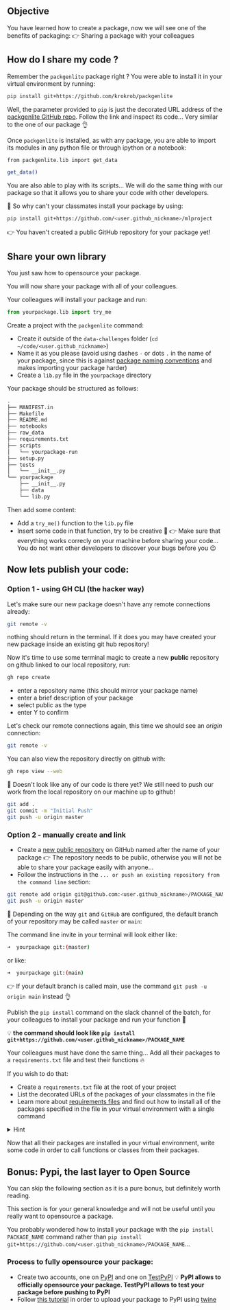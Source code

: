## Objective

You have learned how to create a package, now we will see one of the benefits of packaging:
👉 Sharing a package with your colleagues

## How do I share my code ?

Remember the `packgenlite` package right ?
You were able to install it in your virtual environment by running:

```bash
pip install git+https://github.com/krokrob/packgenlite
```

Well, the parameter provided to `pip` is just the decorated URL address of the [packgenlite GitHub repo](https://github.com/krokrob/packgenlite). Follow the link and inspect its code... Very similar to the one of our package 👌

Once `packgenlite` is installed, as with any package, you are able to import its modules in any python file or through ipython or a notebook:

```bash
from packgenlite.lib import get_data

get_data()
```

You are also able to play with its scripts... We will do the same thing with our package so that it allows you to share your code with other developers.


🤔 So why can't your classmates install your package by using:

```bash
pip install git+https://github.com/<user.github_nickname>/mlproject
```

👉 You haven't created a public GitHub repository for your package yet!

## Share your own library

You just saw how to opensource your package.

You will now share your package with all of your colleagues.

Your colleagues will install your package and run:

```python
from yourpackage.lib import try_me
```

Create a project with the `packgenlite` command:
- Create it outside of the `data-challenges` folder (`cd ~/code/<user.github_nickname>`)
- Name it as you please (avoid using dashes `-` or dots `.` in the name of your package, since this is against [package naming conventions](https://docs.python-guide.org/writing/structure/#modules) and makes importing your package harder)
- Create a `lib.py` file in the `yourpackage` directory

Your package should be structured as follows:

``` bash
.
├── MANIFEST.in
├── Makefile
├── README.md
├── notebooks
├── raw_data
├── requirements.txt
├── scripts
│   └── yourpackage-run
├── setup.py
├── tests
│   └── __init__.py
└── yourpackage
    ├── __init__.py
    ├── data
    └── lib.py
```

Then add some content:
- Add a `try_me()` function to the `lib.py` file
- Insert some code in that function, try to be creative 🎉
👉 Make sure that everything works correcly on your machine before sharing your code... You do not want other developers to discover your bugs before you 😉

## Now lets publish your code:

### Option 1 - using GH CLI (the hacker way)
Let's make sure our new package doesn't have any remote connections already:
```bash
git remote -v
```
nothing should return in the terminal.  If it does you may have created your new package inside an existing git hub repository!

Now it's time to use some terminal magic to create a new **public** repository on github linked to our local repository, run:
```bash
gh repo create
```
- enter a repository name (this should mirror your package name)
- enter a brief description of your package
- select public as the type
- enter Y to confirm


Let's check our remote connections again, this time we should see an _origin_ connection:
```bash
git remote -v
```

You can also view the repository directly on github with:
```bash
gh repo view --web
```

🤔 Doesn't look like any of our code is there yet?  We still need to push our work from the local repository on our machine up to github!
```bash
git add .
git commit -m "Initial Push"
git push -u origin master
```


### Option 2 - manually create and link
- Create a [new public repository](https://github.com/new) on GitHub named after the name of your package
👉 The repository needs to be public, otherwise you will not be able to share your package easily with anyone...
- Follow the instructions in the `... or push an existing repository from the command line` section:

```bash
git remote add origin git@github.com:<user.github_nickname>/PACKAGE_NAME
git push -u origin master
```

🚨 Depending on the way `git` and `GitHub` are configured, the default branch of your repository may be called `master` or `main`:

The command line invite in your terminal will look either like:
``` bash
➜  yourpackage git:(master)
```

or like:
``` bash
➜  yourpackage git:(main)
```

👉 If your default branch is called main, use the command `git push -u origin main` instead 👌

Publish the `pip install` command on the slack channel of the batch, for your colleagues to install your package and run your function 🥳

💡 __the command should look like `pip install git+https://github.com/<user.github_nickname>/PACKAGE_NAME`__

Your colleagues must have done the same thing... Add all their packages to a `requirements.txt` file and test their functions 🔥

If you wish to do that:
- Create a `requirements.txt` file at the root of your project
- List the decorated URLs of the packages of your classmates in the file
- Learn more about [requirements files](https://pip.pypa.io/en/stable/user_guide/#requirements-files) and find out how to install all of the packages specified in the file in your virtual environment with a single command
<details>
  <summary>Hint</summary>

  &nbsp;


``` bash
pip install -r requirements.txt
```
</details>

Now that all their packages are installed in your virtual environment, write some code in order to call functions or classes from their packages.

## Bonus: Pypi, the last layer to Open Source

You can skip the following section as it is a pure bonus, but definitely worth reading.

This section is for your general knowledge and will not be useful until you really want to opensource a package.

You probably wondered how to install your package with the `pip install PACKAGE_NAME` command rather than `pip install git+https://github.com/<user.github_nickname>/PACKAGE_NAME`...

### Process to fully opensource your package:

- Create two accounts, one on [PyPI](https://pypi.org/account/register/) and one on [TestPyPI](https://test.pypi.org/account/register/)
💡 __PyPI allows to officially opensource your package. TestPyPI allows to test your package before pushing to PyPI__
- Follow [this tutorial](https://anweshadas.in/how-to-upload-a-package-in-pypi-using-twine/) in order to upload your package to PyPI using [twine](https://twine.readthedocs.io/en/latest/)
